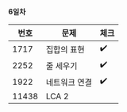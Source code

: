 __6일차__

|번호|문제|체크|
|----|-------|--|
|1717|집합의 표현|:heavy_check_mark:|
|2252|줄 세우기|:heavy_check_mark:|
|1922|네트워크 연결|:heavy_check_mark:|
|11438|LCA 2||